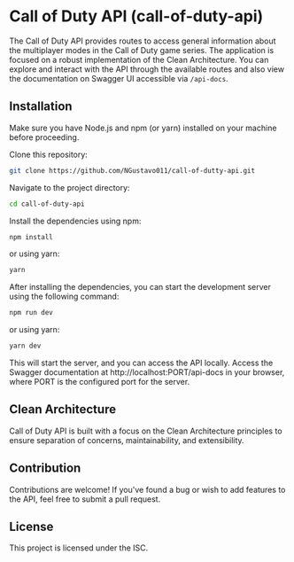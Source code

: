 # Call of Duty API (call-of-duty-api)

The Call of Duty API provides routes to access general information about the multiplayer modes in the Call of Duty game series. The application is focused on a robust implementation of the Clean Architecture. You can explore and interact with the API through the available routes and also view the documentation on Swagger UI accessible via `/api-docs`.

## Installation

Make sure you have Node.js and npm (or yarn) installed on your machine before proceeding.

Clone this repository:

```sh
git clone https://github.com/NGustavo011/call-of-dutty-api.git
```

Navigate to the project directory:

```sh
cd call-of-duty-api
```

Install the dependencies using npm:

```sh
npm install
```

or using yarn:

```sh
yarn
```

After installing the dependencies, you can start the development server using the following command:

```sh
npm run dev
```

or using yarn:

```sh
yarn dev
```

This will start the server, and you can access the API locally. Access the Swagger documentation at http://localhost:PORT/api-docs in your browser, where PORT is the configured port for the server.

## Clean Architecture
Call of Duty API is built with a focus on the Clean Architecture principles to ensure separation of concerns, maintainability, and extensibility.

## Contribution
Contributions are welcome! If you've found a bug or wish to add features to the API, feel free to submit a pull request.

## License
This project is licensed under the ISC.
